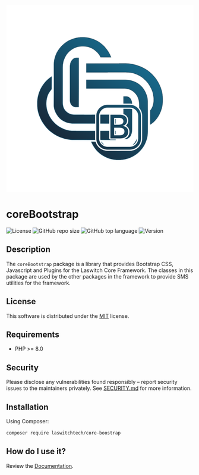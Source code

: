 <p align="center"><img src="dist/img/logo.png" /></p>

# coreBootstrap
![License](https://img.shields.io/github/license/LaswitchTech/coreBootstrap?style=for-the-badge)
![GitHub repo size](https://img.shields.io/github/repo-size/LaswitchTech/coreBootstrap?style=for-the-badge&logo=github)
![GitHub top language](https://img.shields.io/github/languages/top/LaswitchTech/coreBootstrap?style=for-the-badge)
![Version](https://img.shields.io/github/v/release/LaswitchTech/coreBootstrap?label=Version&style=for-the-badge)

## Description
The `coreBootstrap` package is a library that provides Bootstrap CSS, Javascript and Plugins for the Laswitch Core Framework. The classes in this package are used by the other packages in the framework to provide SMS utilities for the framework.

## License
This software is distributed under the [MIT](LICENSE) license.

## Requirements
* PHP >= 8.0

## Security
Please disclose any vulnerabilities found responsibly – report security issues to the maintainers privately. See [SECURITY.md](SECURITY.md) for more information.

## Installation
Using Composer:
```sh
composer require laswitchtech/core-boostrap
```

## How do I use it?
Review the [Documentation](docs/).
